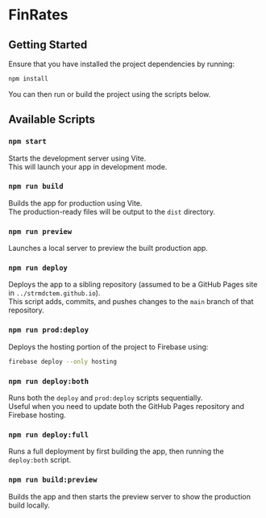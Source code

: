 # FinRates

## Getting Started

Ensure that you have installed the project dependencies by running:

```bash
npm install
```

You can then run or build the project using the scripts below.

## Available Scripts

### `npm start`

Starts the development server using Vite.  
This will launch your app in development mode.

### `npm run build`

Builds the app for production using Vite.  
The production-ready files will be output to the `dist` directory.

### `npm run preview`

Launches a local server to preview the built production app.

### `npm run deploy`

Deploys the app to a sibling repository (assumed to be a GitHub Pages site in `../strmdctem.github.io`).  
This script adds, commits, and pushes changes to the `main` branch of that repository.

### `npm run prod:deploy`

Deploys the hosting portion of the project to Firebase using:

```bash
firebase deploy --only hosting
```

### `npm run deploy:both`

Runs both the `deploy` and `prod:deploy` scripts sequentially.  
Useful when you need to update both the GitHub Pages repository and Firebase hosting.

### `npm run deploy:full`

Runs a full deployment by first building the app, then running the `deploy:both` script.

### `npm run build:preview`

Builds the app and then starts the preview server to show the production build locally.
